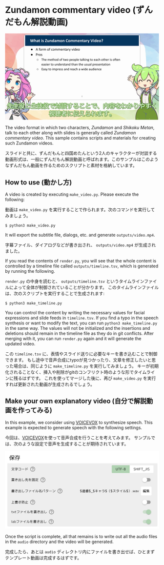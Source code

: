 # Zundamon commentary video (ずんだもん解説動画)

![title](images/example.jpg)

The video format in which two characters, *Zundamon* and *Shikoku Metan*, talk to each other along with slides is generally called *Zundamon commentary video*. This sample contains scripts and materials for creating such Zundamon videos.

スライドと共に、ずんだもんと四国めたんという2人のキャラクターが対談する動画形式は、一般にずんだもん解説動画と呼ばれます。このサンプルはこのようなずんだもん動画を作るためのスクリプトと素材を格納しています。

## How to use (動かし方)

A video is created by executing `make_video.py`. Please execute the following:

動画は `make_video.py` を実行することで作られます。次のコマンドを実行してみましょう。

```bash
$ python3 make_video.py
```

It will export the subtitle file, dialogs, etc. and generate `outputs/video.mp4`.

字幕ファイル、ダイアログなどが書き出され、 `outputs/video.mp4` が生成されました。

If you read the contents of `render.py`, you will see that the whole content is controlled by a timeline file called ``outputs/timeline.tsv``, which is generated by running the following.

`render.py` の中身を読むと、 ``outputs/timeline.tsv`` というタイムラインファイルによって全体が制御されていることが分かります。
このタイムラインファイルは、次のスクリプトを実行することで生成されます:

```bash
$ python3 make_timeline.py
```

You can control the content by writing the necessary values for facial expressions and slide feeds in `timeline.tsv`.
If you find a typo in the speech synthesis or want to modify the text, you can run `python3 make_timeline.py` in the same way.
The values will not be initialized and the insertions and deletions should remain in the timeline file as they do in git conflicts.
After merging with it, you can run `render.py` again and it will generate the updated video.

この `timeline.tsv` に、表情やスライド送りに必要なキーを書き込むことで制御できます。
もし途中で音声合成にtypoが見つかったり、文章を修正したいと思った場合は、同じように `make_timeline.py` を実行してみましょう。
キーが初期化されることなく、挿入や削除がgitのコンフリクト時のような形でタイムラインに残るはずです。
これを使ってマージした後に、再び `make_video.py` を実行すれば更新された動画が生成されるでしょう。

## Make your own explanatory video (自分で解説動画を作ってみる)

In this example, we consider using [VOICEVOX](https://voicevox.hiroshiba.jp/) to synthesize speech.
This example is expected to generate speech with the following settings.

今回は、[VOICEVOX](https://voicevox.hiroshiba.jp/)を使って音声合成を行うことを考えてみます。
サンプルでは、次のような設定で音声を生成することが期待されています。

![title](images/settings.jpg)

Once the script is complete, all that remains is to write out all the audio files in the `audio` directory and the video will be generated.

完成したら、あとは `audio` ディレクトリ内にファイルを書き出せば、ひとまずテンプレート動画は完成するはずです。
